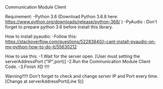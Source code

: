 Communication Module Client

Requirement:
-Python 3.6 (Download Python 3.6.8 here: https://www.python.org/downloads/release/python-368/ )
-PyAudio : Don't forget to prepare python 3.6 before install this library.

How to install pyaudio:
-Follow this: https://stackoverflow.com/questions/52283840/i-cant-install-pyaudio-on-my-python-how-to-do-it/55630212

How to use this: 
-1.Wait for the server open. [User must setting the serverAddressPort ("IP",port)]
-2.Run the Communication Module Client Code.
-3.Finish XD !!!!

Warning!!!!!
Don't forget to check and change *server* IP and Port every time.[Change at serverAddressPort(Line 5)]
 
